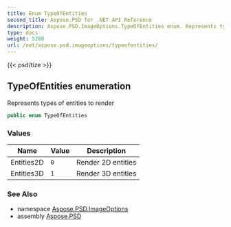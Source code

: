 ```yaml
---
title: Enum TypeOfEntities
second_title: Aspose.PSD for .NET API Reference
description: Aspose.PSD.ImageOptions.TypeOfEntities enum. Represents types of entities to render
type: docs
weight: 5280
url: /net/aspose.psd.imageoptions/typeofentities/
---
```

{{< psd/tize >}}
## TypeOfEntities enumeration

Represents types of entities to render

```csharp
public enum TypeOfEntities
```

### Values

| Name | Value | Description |
| --- | --- | --- |
| Entities2D | `0` | Render 2D entities |
| Entities3D | `1` | Render 3D entities |

### See Also

* namespace [Aspose.PSD.ImageOptions](../../aspose.psd.imageoptions/)
* assembly [Aspose.PSD](../../)


